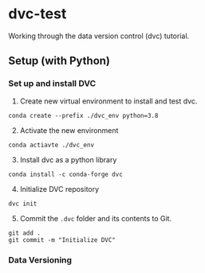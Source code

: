 # dvc-test
Working through the data version control (dvc) tutorial.

## Setup (with Python)
### Set up and install DVC
1. Create new virtual environment to install and test dvc.
```
conda create --prefix ./dvc_env python=3.8
```
2. Activate the new environment
```
conda actiavte ./dvc_env
```
3. Install dvc as a python library
```
conda install -c conda-forge dvc
```
4. Initialize DVC repository
```
dvc init
``` 
5. Commit the ```.dvc``` folder and its contents to Git.

```
git add .
git commit -m "Initialize DVC"
```

### Data Versioning

